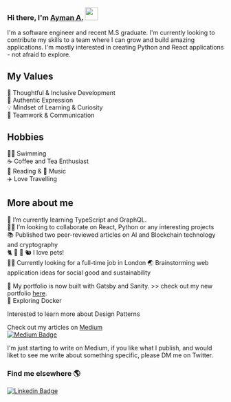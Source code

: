 ### Hi there, I'm  [Ayman A.](https://aymanx.io/)  <img src="https://media.giphy.com/media/hvRJCLFzcasrR4ia7z/giphy.gif" width="30px">
I'm a software engineer and recent M.S graduate. I'm currently looking to contribute my skills to a team where I can grow and build amazing applications.
I'm mostly interested in creating Python and React applications - not afraid to explore.

## My Values
🧠 Thoughtful & Inclusive Development   
💜 Authentic Expression   
💡 Mindset of Learning & Curiosity   
🙌 Teamwork & Communication 

## Hobbies 
🏊‍♂️  Swimming   
☕️ Coffee and Tea Enthusiast   
📖 Reading & 🎵 Music      
✈️ Love Travelling      

## More about me

🌱 I’m currently learning TypeScript and GraphQL.    
👨‍💻 I’m looking to collaborate on React, Python or any interesting projects   
📚 Published two peer-reviewed articles on AI and Blockchain technology and cryptography  
🐈  🐶  🐹  🐿  I love pets!   
🙋‍♂️ Currently looking for a full-time job in London
🌏 Brainstorming web application ideas for social good and sustainability 


🔧 My portfolio is now built with Gatsby and Sanity. >> check out my new portfolio [here](https://aymanx.io/).    
🔁 Exploring Docker

Interested to learn more about Design Patterns 


Check out my articles on [Medium](https://aymanx.medium.com/)  
[![Medium Badge](https://img.shields.io/badge/Medium-12100E?style=for-the-badge&logo=medium&logoColor=white)](https://aymanx.medium.com/)   

I'm just starting to write on Medium, if you like what I publish, and would liket to see me write about something specific, please DM me on Twitter.

### Find me elsewhere 🌎 

[![Linkedin Badge](https://img.shields.io/badge/-LinkedIn-blue?style=flat-square&logo=Linkedin&logoColor=white&link=https://www.linkedin.com/in/ayman-io/)](https://www.linkedin.com/in/ayman-io/)  



